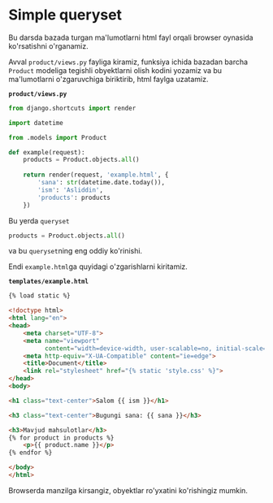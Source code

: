 # Simple queryset

Bu darsda bazada turgan ma'lumotlarni html fayl orqali browser oynasida ko'rsatishni o'rganamiz.

Avval `product/views.py` fayliga kiramiz, funksiya ichida bazadan barcha `Product` modeliga tegishli obyektlarni olish
kodini yozamiz va bu ma'lumotlarni o'zgaruvchiga biriktirib, html faylga uzatamiz.

**`product/views.py`**

```python {5,8,13}
from django.shortcuts import render

import datetime

from .models import Product

def example(request):
    products = Product.objects.all()
    
    return render(request, 'example.html', {
        'sana': str(datetime.date.today()),
        'ism': 'Asliddin',
        'products': products
    })
```

Bu yerda `queryset`

```python
products = Product.objects.all()
```

va bu `queryset`ning eng oddiy ko'rinishi.


Endi `example.html`ga quyidagi o'zgarishlarni kiritamiz.

**`templates/example.html`**

```html {19-22}
{% load static %}

<!doctype html>
<html lang="en">
<head>
    <meta charset="UTF-8">
    <meta name="viewport"
          content="width=device-width, user-scalable=no, initial-scale=1.0, maximum-scale=1.0, minimum-scale=1.0">
    <meta http-equiv="X-UA-Compatible" content="ie=edge">
    <title>Document</title>
    <link rel="stylesheet" href="{% static 'style.css' %}">
</head>
<body>

<h1 class="text-center">Salom {{ ism }}</h1>

<h3 class="text-center">Bugungi sana: {{ sana }}</h3>

<h3>Mavjud mahsulotlar</h3>
{% for product in products %}
    <p>{{ product.name }}</p>
{% endfor %}

</body>
</html>
```

Browserda manzilga kirsangiz, obyektlar ro'yxatini ko'rishingiz mumkin.
